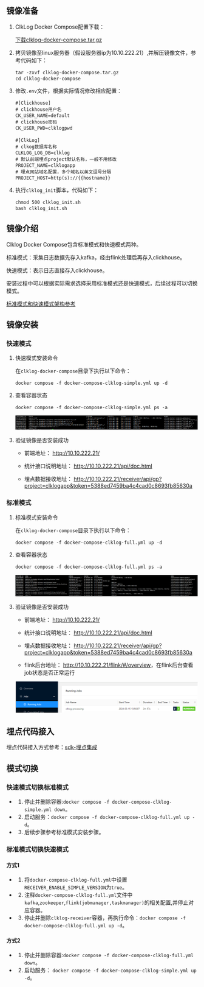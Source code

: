   
## 镜像准备

1. ClkLog Docker Compose配置下载：

    <a href="https://clklog.com/res/docker/clklog-docker-compose.tar.gz?r=24040529" target="_blank" rel="noopener" id="docker-compose-tar">下载clklog-docker-compose.tar.gz</a>

2. 拷贝镜像至linux服务器（假设服务器ip为10.10.222.21）,并解压镜像文件，参考代码如下：

    ```
    tar -zxvf clklog-docker-compose.tar.gz
    cd clklog-docker-compose 
    ```

3. 修改`.env`文件，根据实际情况修改相应配置：

    ```
    #[Clickhouse]
    # clickhouse用户名
    CK_USER_NAME=default 
    # clickhouse密码
    CK_USER_PWD=clklogpwd 

    #[ClkLog]
    # clkog数据库名称
    CLKLOG_LOG_DB=clklog    
    # 默认前端埋点project默认名称，一般不用修改
    PROJECT_NAME=clklogapp 
    # 埋点网站域名配置，多个域名以英文逗号分隔
    PROJECT_HOST=http(s)://{{hostname}} 
    ```

4. 执行`clklog_init`脚本，代码如下：

    ```
    chmod 500 clklog_init.sh
    bash clklog_init.sh
    ```

## 镜像介绍

   Clklog Docker Compose包含标准模式和快速模式两种。

   标准模式：采集日志数据先存入kafka，经由flink处理后再存入clickhouse。

   快速模式：表示日志直接存入clickhouse。

   安装过程中可以根据实际需求选择采用标准模式还是快速模式，后续过程可以切换模式。

   [标准模式和快速模式架构参考](/introduce.md?id=系统架构)

## 镜像安装

### 快速模式

1. 快速模式安装命令

   在`clklog-docker-compose`目录下执行以下命令：

    ```
    docker compose -f docker-compose-clklog-simple.yml up -d
    ```

2. 查看容器状态

    ```
    docker compose -f docker-compose-clklog-simple.yml ps -a
    ```

    ![image](../assets/imgs/simple_container.png)  

3. 验证镜像是否安装成功

   - 前端地址： <http://10.10.222.21/>

   - 统计接口说明地址： <http://10.10.222.21/api/doc.html>

   - 埋点数据接收地址： <http://10.10.222.21/receiver/api/gp?project=clklogapp&token=5388ed7459ba4c4cad0c8693fb85630a>

### 标准模式

1. 标准模式安装命令

   在`clklog-docker-compose`目录下执行以下命令：

    ```
    docker compose -f docker-compose-clklog-full.yml up -d
    ```

2. 查看容器状态

    ```
    docker compose -f docker-compose-clklog-full.yml ps -a
    ```

    ![image](../assets/imgs/full_container_status.png)  

3. 验证镜像是否安装成功

   - 前端地址： <http://10.10.222.21/>

   - 统计接口说明地址： <http://10.10.222.21/api/doc.html>

   - 埋点数据接收地址： <http://10.10.222.21/receiver/api/gp?project=clklogapp&token=5388ed7459ba4c4cad0c8693fb85630a>

   - flink后台地址： <http://10.10.222.21/flink/#/overview>，在flink后台查看job状态是否正常运行

   ![image](../assets/imgs/flink-status.png)  

<!-- 4. 下载[clklog-processing](https://gitee.com/clklog/clklog-processing/releases) -->

<!-- 5. 提交 job

   在flink后台提交`clklog-processing`的jar包：

   ![image](../assets/imgs/submitjob.png)  

   在flink后台查看job状态

   ![image](../assets/imgs/flink-status.png)   -->

## 埋点代码接入

   埋点代码接入方式参考：[sdk-埋点集成](/quickstart/deployment.md#_11-sdk-埋点集成)

## 模式切换

### 快速模式切换标准模式

- 1. 停止并删除容器:`docker compose -f docker-compose-clklog-simple.yml down`。
- 2. 启动服务：`docker compose -f docker-compose-clklog-full.yml up -d`。
- 3. 后续步骤参考标准模式安装步骤。

### 标准模式切换快速模式

#### 方式1

- 1. 将`docker-compose-clklog-full.yml`中设置`RECEIVER_ENABLE_SIMPLE_VERSION`为`true`。
- 2. 注释`docker-compose-clklog-full.yml`文件中`kafka`,`zookeeper`,`flink(jobmanager,taskmanager)`的相关配置,并停止对应容器。
- 3. 停止并删除`clklog-receiver`容器，再执行命令：`docker compose -f docker-compose-clklog-full.yml up -d`。

#### 方式2

- 1. 停止并删除容器:`docker compose -f docker-compose-clklog-full.yml down`。
- 2. 启动服务： `docker compose -f docker-compose-clklog-simple.yml up -d`。
